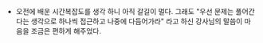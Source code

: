 - 오전에 배운 시간복잡도를 생각 하니 아직 갈길이 멀다.
  그래도 
  "우선 문제는 풀어간다는 생각으로 하나씩 접근하고
  나중에 다듬어가라"
  라고 하신 강사님의 말씀이 마음을 조금은 편하게 해주었다.